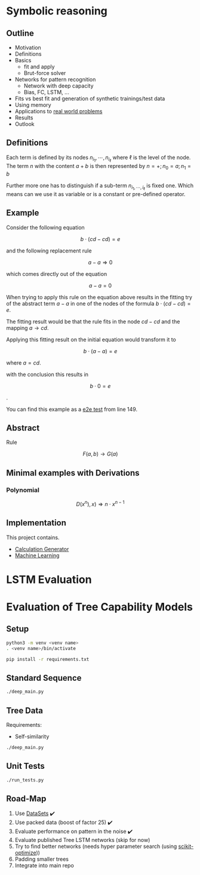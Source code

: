 # Symbolic reasoning

## Outline

* Motivation
* Definitions
* Basics
  * fit and apply
  * Brut-force solver
* Networks for pattern recognition
  * Network with deep capacity
  * Bias, FC, LSTM, ...
* Fits vs best fit and generation of synthetic trainings/test data
* Using memory
* Applications to [real world problems](./real_world_problems/README.md)
* Results
* Outlook

## Definitions

Each term is defined by its nodes $n_{i_1},\cdots,n_{i_\ell}$  where $\ell$ is the level of the node.
The term $n$ with the content $a+b$ is then represented by $n=+; n_0=a; n_1=b$

Further more one has to distinguish if a sub-term $n_{i_1,\cdots,i_\ell}$  is fixed one.
Which means can we use it as variable or is a constant or pre-defined operator.

## Example

Consider the following equation

$$b\cdot\left(cd-cd\right)=e$$

and the following replacement rule

$$a-a \Rightarrow 0$$

which comes directly out of the equation

$$a-a = 0$$

When trying to apply this rule on the equation above results in the fitting try of the abstract term $a-a$ in one of the nodes of the formula $b\cdot\left(cd-cd\right)=e$.

The fitting result would be that the rule fits in the node $cd-cd$ and the mapping $a\rightarrow cd$.

Applying this fitting result on the initial equation would transform it to

$$b\cdot\left(a-a\right)=e$$

where $a = cd$.

with the conclusion this results in

$$b\cdot0=e$$

.

You can find this example as a [e2e test](./libcore/src/apply.rs#L328-L347) from line 149.

## Abstract

Rule

$$F(a,b) \rightarrow G(a)$$

## Minimal examples with Derivations

### Polynomial

$$D\left( x^n\right), x) \Rightarrow n\cdot x^{n-1} $$


## Implementation

This project contains.

* [Calculation Generator](./generator)
* [Machine Learning](./ml)


# LSTM Evaluation
# Evaluation of Tree Capability Models 

## Setup

```zsh
python3 -m venv <venv name>
. <venv name>/bin/activate

pip install -r requirements.txt
```

## Standard Sequence

```zsh
./deep_main.py
```

## Tree Data

Requirements:

* Self-similarity

```zsh
./deep_main.py
```

## Unit Tests


```zsh
./run_tests.py
```

## Road-Map

1. Use [DataSets](https://stanford.edu/~shervine/blog/pytorch-how-to-generate-data-parallel) :heavy_check_mark:
1. Use packed data (boost of factor 25) :heavy_check_mark:
1. Evaluate performance on pattern in the noise :heavy_check_mark:
1. Evaluate published Tree LSTM networks (skip for now)
1. Try to find better networks (needs hyper parameter search (using [scikit-optimize](https://scikit-optimize.github.io/notebooks/bayesian-optimization.html)))
1. Padding smaller trees
1. Integrate into main repo